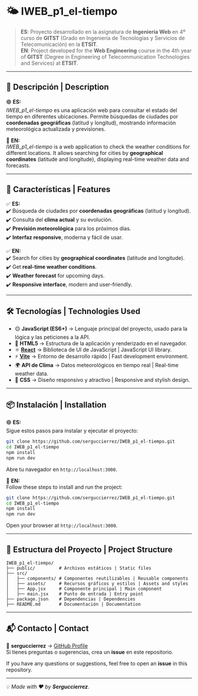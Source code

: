 # 🌤 IWEB_p1_el-tiempo

> **ES**: Proyecto desarrollado en la asignatura de **Ingeniería Web** en 4º curso de **GITST** (Grado en Ingeniería de Tecnologías y Servicios de Telecomunicación) en la **ETSIT**.  
> **EN**: Project developed for the **Web Engineering** course in the 4th year of **GITST** (Degree in Engineering of Telecommunication Technologies and Services) at **ETSIT**.

---

## 📌 Descripción | Description

🟢 **ES:**  
_IWEB_p1_el-tiempo_ es una aplicación web para consultar el estado del tiempo en diferentes ubicaciones. Permite búsquedas de ciudades por **coordenadas geográficas** (latitud y longitud), mostrando información meteorológica actualizada y previsiones.

🔵 **EN:**  
_IWEB_p1_el-tiempo_ is a web application to check the weather conditions for different locations. It allows searching for cities by **geographical coordinates** (latitude and longitude), displaying real-time weather data and forecasts.

---

## 🚀 Características | Features

✅ **ES:**  
✔️ Búsqueda de ciudades por **coordenadas geográficas** (latitud y longitud).  
✔️ Consulta del **clima actual** y su evolución.  
✔️ **Previsión meteorológica** para los próximos días.  
✔️ **Interfaz responsive**, moderna y fácil de usar.  

✅ **EN:**  
✔️ Search for cities by **geographical coordinates** (latitude and longitude).  
✔️ Get **real-time weather conditions**.  
✔️ **Weather forecast** for upcoming days.  
✔️ **Responsive interface**, modern and user-friendly.  

---

## 🛠️ Tecnologías | Technologies Used
- 🟡 **JavaScript (ES6+)** → Lenguaje principal del proyecto, usado para la lógica y las peticiones a la API.  
- 📄 **HTML5** → Estructura de la aplicación y renderizado en el navegador.  
- ⚛ **[React](https://reactjs.org/)** → Biblioteca de UI de JavaScript | JavaScript UI library.  
- ⚡ **[Vite](https://vitejs.dev/)** → Entorno de desarrollo rápido | Fast development environment.  
- 🌍 **API de Clima** → Datos meteorológicos en tiempo real | Real-time weather data.  
- 🎨 **CSS** → Diseño responsivo y atractivo | Responsive and stylish design.  

---

## 📦 Instalación | Installation

🟢 **ES:**  
Sigue estos pasos para instalar y ejecutar el proyecto:

```bash
git clone https://github.com/serguccierrez/IWEB_p1_el-tiempo.git
cd IWEB_p1_el-tiempo
npm install
npm run dev
```
Abre tu navegador en `http://localhost:3000`.

🔵 **EN:**  
Follow these steps to install and run the project:

```bash
git clone https://github.com/serguccierrez/IWEB_p1_el-tiempo.git
cd IWEB_p1_el-tiempo
npm install
npm run dev
```
Open your browser at `http://localhost:3000`.

---

## 📂 Estructura del Proyecto | Project Structure

```
IWEB_p1_el-tiempo/
├── public/         # Archivos estáticos | Static files
├── src/
│   ├── components/ # Componentes reutilizables | Reusable components
│   ├── assets/     # Recursos gráficos y estilos | Assets and styles
│   ├── App.jsx     # Componente principal | Main component
│   ├── main.jsx    # Punto de entrada | Entry point
├── package.json    # Dependencias | Dependencies
├── README.md       # Documentación | Documentation
```

---

## 📬 Contacto | Contact

📩 **serguccierrez** → [GitHub Profile](https://github.com/serguccierrez)  
Si tienes preguntas o sugerencias, crea un **issue** en este repositorio.  

If you have any questions or suggestions, feel free to open an **issue** in this repository.  

---

💡 _Made with ❤️ by **Serguccierrez**._

